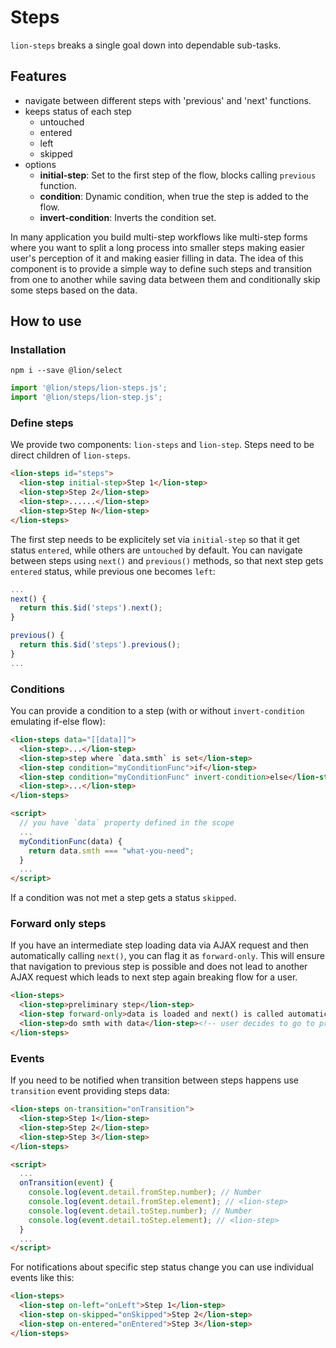 # Steps

[//]: # (AUTO INSERT HEADER PREPUBLISH)

`lion-steps` breaks a single goal down into dependable sub-tasks.

## Features
- navigate between different steps with 'previous' and 'next' functions.
- keeps status of each step
  - untouched
  - entered
  - left
  - skipped
- options
  - **initial-step**: Set to the first step of the flow, blocks calling `previous` function.
  - **condition**: Dynamic condition, when true the step is added to the flow.
  - **invert-condition**: Inverts the condition set.

In many application you build multi-step workflows like multi-step forms where you want to split a long process into smaller steps making easier user's perception of it and making easier filling in data. The idea of this component is to provide a simple way to define such steps and transition from one to another while saving data between them and conditionally skip some steps based on the data.

## How to use

### Installation
```
npm i --save @lion/select
```

```js
import '@lion/steps/lion-steps.js';
import '@lion/steps/lion-step.js';
```

### Define steps

We provide two components: `lion-steps` and `lion-step`. Steps need to be direct children of `lion-steps`.

```html
<lion-steps id="steps">
  <lion-step initial-step>Step 1</lion-step>
  <lion-step>Step 2</lion-step>
  <lion-step>......</lion-step>
  <lion-step>Step N</lion-step>
</lion-steps>
```

The first step needs to be explicitely set via `initial-step` so that it get status `entered`, while others are `untouched` by default. You can navigate between steps using `next()` and `previous()` methods, so that next step gets `entered` status, while previous one becomes `left`:

```javascript
...
next() {
  return this.$id('steps').next();
}

previous() {
  return this.$id('steps').previous();
}
...
```

### Conditions

You can provide a condition to a step (with or without `invert-condition` emulating if-else flow):

```html
<lion-steps data="[[data]]">
  <lion-step>...</lion-step>
  <lion-step>step where `data.smth` is set</lion-step>
  <lion-step condition="myConditionFunc">if</lion-step>
  <lion-step condition="myConditionFunc" invert-condition>else</lion-step>
  <lion-step>...</lion-step>
</lion-steps>

<script>
  // you have `data` property defined in the scope
  ...
  myConditionFunc(data) {
    return data.smth === "what-you-need";
  }
  ...
</script>
```

If a condition was not met a step gets a status `skipped`.

### Forward only steps

If you have an intermediate step loading data via AJAX request and then automatically calling `next()`, you can flag it as `forward-only`. This will ensure that navigation to previous step is possible and does not lead to another AJAX request which leads to next step again breaking flow for a user.

```html
<lion-steps>
  <lion-step>preliminary step</lion-step>
  <lion-step forward-only>data is loaded and next() is called automatically afterwards</lion-step>
  <lion-step>do smth with data</lion-step><!-- user decides to go to previous step here -->
</lion-steps>
```

### Events

If you need to be notified when transition between steps happens use `transition` event providing steps data:

```html
<lion-steps on-transition="onTransition">
  <lion-step>Step 1</lion-step>
  <lion-step>Step 2</lion-step>
  <lion-step>Step 3</lion-step>
</lion-steps>

<script>
  ...
  onTransition(event) {
    console.log(event.detail.fromStep.number); // Number
    console.log(event.detail.fromStep.element); // <lion-step>
    console.log(event.detail.toStep.number); // Number
    console.log(event.detail.toStep.element); // <lion-step>
  }
  ...
</script>
```

For notifications about specific step status change you can use individual events like this:

```html
<lion-steps>
  <lion-step on-left="onLeft">Step 1</lion-step>
  <lion-step on-skipped="onSkipped">Step 2</lion-step>
  <lion-step on-entered="onEntered">Step 3</lion-step>
</lion-steps>
```
